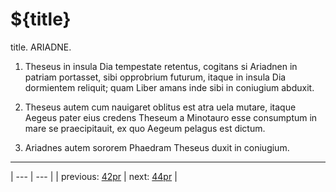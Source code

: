 # ${title}

title. ARIADNE.



1. Theseus in insula Dia tempestate retentus, cogitans si Ariadnen in patriam portasset, sibi opprobrium futurum, itaque in insula Dia dormientem reliquit; quam Liber amans inde sibi in coniugium abduxit.



2. Theseus autem cum nauigaret oblitus est atra uela mutare, itaque Aegeus pater eius credens Theseum a Minotauro esse consumptum in mare se praecipitauit, ex quo Aegeum pelagus est dictum.



3. Ariadnes autem sororem Phaedram Theseus duxit in coniugium.



---

| --- | --- |
| previous: [42pr](../42pr/) | next: [44pr](../44pr/) |
